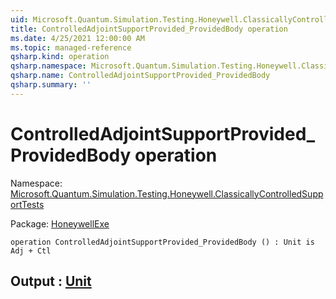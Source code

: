 ```yaml
---
uid: Microsoft.Quantum.Simulation.Testing.Honeywell.ClassicallyControlledSupportTests.ControlledAdjointSupportProvided_ProvidedBody
title: ControlledAdjointSupportProvided_ProvidedBody operation
ms.date: 4/25/2021 12:00:00 AM
ms.topic: managed-reference
qsharp.kind: operation
qsharp.namespace: Microsoft.Quantum.Simulation.Testing.Honeywell.ClassicallyControlledSupportTests
qsharp.name: ControlledAdjointSupportProvided_ProvidedBody
qsharp.summary: ''
---
```


# ControlledAdjointSupportProvided_ProvidedBody operation

Namespace: [Microsoft.Quantum.Simulation.Testing.Honeywell.ClassicallyControlledSupportTests](xref:Microsoft.Quantum.Simulation.Testing.Honeywell.ClassicallyControlledSupportTests)

Package: [HoneywellExe](https://nuget.org/packages/HoneywellExe)




```qsharp
operation ControlledAdjointSupportProvided_ProvidedBody () : Unit is Adj + Ctl
```


## Output : [Unit](xref:microsoft.quantum.qsharp.valueliterals#unit-literal)

